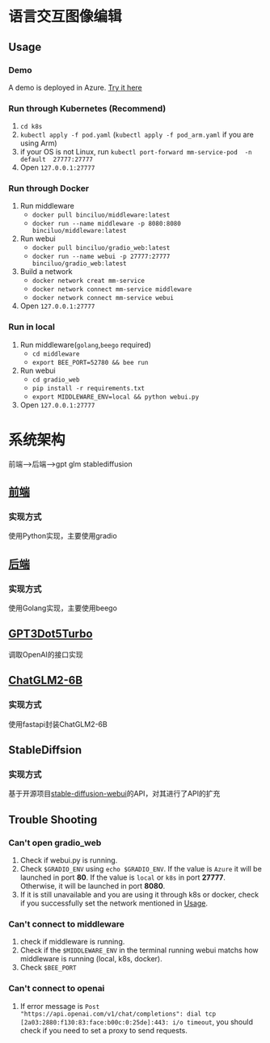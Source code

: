 # 语言交互图像编辑


## Usage
### Demo
A demo is deployed in Azure. [Try it here](https://gradio-app.azurewebsites.net)
### Run through Kubernetes (Recommend)
1. `cd k8s`
2. `kubectl apply -f pod.yaml` (`kubectl apply -f pod_arm.yaml` if you are using Arm)
3. if your OS is not Linux, run `kubectl port-forward mm-service-pod  -n default  27777:27777`
4. Open `127.0.0.1:27777`

### Run through Docker
1. Run middleware
   - `docker pull binciluo/middleware:latest`
   - `docker run --name middleware -p 8080:8080 binciluo/middleware:latest`
2. Run webui
   - `docker pull binciluo/gradio_web:latest`
   - `docker run --name webui -p 27777:27777 binciluo/gradio_web:latest`
3. Build a network
   - `docker network creat mm-service`
   - `docker network connect mm-service middleware`
   - `docker network connect mm-service webui`
4. Open `127.0.0.1:27777`

### Run in local
1. Run middleware(`golang`,`beego` required)
   - `cd middleware`
   - `export BEE_PORT=52780 && bee run`
2. Run webui
   - `cd gradio_web`
   - `pip install -r requirements.txt`
   - `export MIDDLEWARE_ENV=local && python webui.py`
3. Open `127.0.0.1:27777`
# 系统架构
前端-->后端-->gpt glm stablediffusion
## [前端](./gradio_web)
### 实现方式
使用Python实现，主要使用gradio
## [后端](./middleware)
### 实现方式
使用Golang实现，主要使用beego
## [GPT3Dot5Turbo](https://openai.com/chatgpt)
调取OpenAI的接口实现
## [ChatGLM2-6B](./chatglm2-6b)
### 实现方式
使用fastapi封装ChatGLM2-6B
## StableDiffsion
### 实现方式
基于开源项目[stable-diffusion-webui](https://github.com/AUTOMATIC1111/stable-diffusion-webui.git)的API，对其进行了API的扩充

## Trouble Shooting
### Can't open gradio_web
1. Check if webui.py is running.
2. Check  `$GRADIO_ENV` using `echo $GRADIO_ENV`. If the value is `Azure` it will be launched in port **80**. If the value is `local` or `k8s` in port **27777**. Otherwise, it will be launched in port **8080**.
3. If it is still unavailable and you are using it through k8s or docker, check if you successfully set the network mentioned in [Usage](#usage).
### Can't connect to middleware
1. check if middleware is running.
2. Check if the `$MIDDLEWARE_ENV` in the terminal running webui matchs how middleware is running (local, k8s, docker). 
3. Check `$BEE_PORT`
### Can't connect to openai
1. If error message is `Post "https://api.openai.com/v1/chat/completions": dial tcp [2a03:2880:f130:83:face:b00c:0:25de]:443: i/o timeout`, you should check if you need to set a proxy to send requests.

